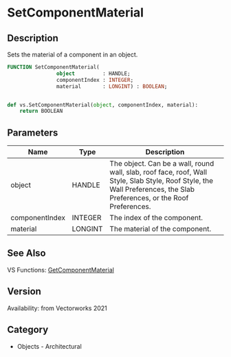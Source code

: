 # SetComponentMaterial

## Description
Sets the material of a component in an object.

```pascal
FUNCTION SetComponentMaterial(
				object         : HANDLE;
				componentIndex : INTEGER;
				material       : LONGINT) : BOOLEAN;
```

```python

def vs.SetComponentMaterial(object, componentIndex, material):
    return BOOLEAN
```

## Parameters
|Name|Type|Description|
|---|---|---|
|object|HANDLE|The object. Can be a wall, round wall, slab, roof face, roof, Wall Style, Slab Style, Roof Style, the Wall Preferences, the Slab Preferences, or the Roof Preferences.|
|componentIndex|INTEGER|The index of the component.|
|material|LONGINT|The material of the component.|

## See Also
VS Functions:
[GetComponentMaterial](GetComponentMaterial.md)

## Version
Availability: from Vectorworks 2021
## Category
* Objects - Architectural

